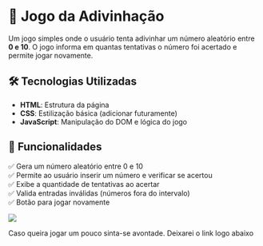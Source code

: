 # 🎯 Jogo da Adivinhação  

Um jogo simples onde o usuário tenta adivinhar um número aleatório entre **0 e 10**. O jogo informa em quantas tentativas o número foi acertado e permite jogar novamente.  

## 🛠 Tecnologias Utilizadas  
- **HTML**: Estrutura da página  
- **CSS**: Estilização básica (adicionar futuramente)  
- **JavaScript**: Manipulação do DOM e lógica do jogo  

## 📌 Funcionalidades  
✅ Gera um número aleatório entre 0 e 10  
✅ Permite ao usuário inserir um número e verificar se acertou  
✅ Exibe a quantidade de tentativas ao acertar  
✅ Valida entradas inválidas (números fora do intervalo)  
✅ Botão para jogar novamente  

<img src="https://i.imgur.com/l0UyFWR.png"/>
<p>Caso queira jogar um pouco sinta-se avontade. Deixarei o link logo abaixo</p>
<a href="https://trytoguessthenumbers.netlify.app/" target="_blank"/>
